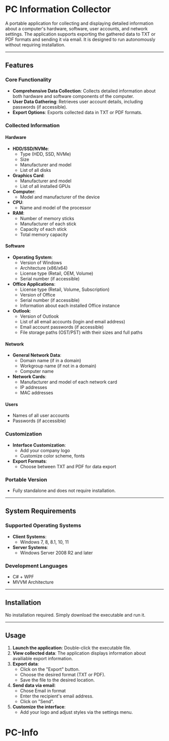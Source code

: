 # PC Information Collector

A portable application for collecting and displaying detailed information about a computer's hardware, software, user accounts, and network settings. The application supports exporting the gathered data to TXT or PDF formats and sending it via email. It is designed to run autonomously without requiring installation.

---

## Features

### Core Functionality
- **Comprehensive Data Collection**: Collects detailed information about both hardware and software components of the computer.
- **User Data Gathering**: Retrieves user account details, including passwords (if accessible).
- **Export Options**: Exports collected data in TXT or PDF formats.

### Collected Information

#### **Hardware**
- **HDD/SSD/NVMe**:
  - Type (HDD, SSD, NVMe)
  - Size
  - Manufacturer and model
  - List of all disks
- **Graphics Card**:
  - Manufacturer and model
  - List of all installed GPUs
- **Computer**:
  - Model and manufacturer of the device
- **CPU**:
  - Name and model of the processor
- **RAM**:
  - Number of memory sticks
  - Manufacturer of each stick
  - Capacity of each stick
  - Total memory capacity

#### **Software**
- **Operating System**:
  - Version of Windows
  - Architecture (x86/x64)
  - License type (Retail, OEM, Volume)
  - Serial number (if accessible)
- **Office Applications**:
  - License type (Retail, Volume, Subscription)
  - Version of Office
  - Serial number (if accessible)
  - Information about each installed Office instance
- **Outlook**:
  - Version of Outlook
  - List of all email accounts (login and email address)
  - Email account passwords (if accessible)
  - File storage paths (OST/PST) with their sizes and full paths

#### **Network**
- **General Network Data**:
  - Domain name (if in a domain)
  - Workgroup name (if not in a domain)
  - Computer name
- **Network Cards**:
  - Manufacturer and model of each network card
  - IP addresses
  - MAC addresses

#### **Users**
- Names of all user accounts
- Passwords (if accessible)

### Customization
- **Interface Customization**:
  - Add your company logo
  - Customize color scheme, fonts
- **Export Formats**:
  - Choose between TXT and PDF for data export

### Portable Version
- Fully standalone and does not require installation.

---

## System Requirements

### Supported Operating Systems
- **Client Systems**:
  - Windows 7, 8, 8.1, 10, 11
- **Server Systems**:
  - Windows Server 2008 R2 and later

### Development Languages
- C# + WPF
- MVVM Architecture

---

## Installation

No installation required. Simply download the executable and run it.

---

## Usage

1. **Launch the application**: Double-click the executable file.
2. **View collected data**: The application displays information about availiable export information.
3. **Export data**:
   - Click on the "Export" button.
   - Choose the desired format (TXT or PDF).
   - Save the file to the desired location.
4. **Send data via email**:
   - Chose Email in format
   - Enter the recipient's email address.
   - Click on "Send".
6. **Customize the interface**:
   - Add your logo and adjust styles via the settings menu.
# PC-Info

